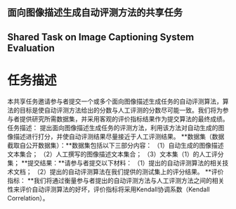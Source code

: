 ## 面向图像描述生成自动评测方法的共享任务
## Shared Task on Image Captioning System Evaluation
# 任务描述
本共享任务邀请参与者提交一个或多个面向图像描述生成任务的自动评测算法，算法的目标是使自动评测方法给出的分数与人工评测的分数尽可能一致。我们将为参与者提供研究所需数据集，并采用客观的评价指标结果作为提交算法的最终成绩。
任务描述：
  提出面向图像描述生成任务的评测方法，利用该方法对自动生成的图像描述进行打分，并使自动评测结果尽量接近于人工评测结果。
**数据集（数据截取自公开数据集）：**数据集包括以下三部分内容：
（1）自动生成的图像描述文本集合；
（2）人工撰写的图像描述文本集合；
（3）文本集（1）的人工评分集；
**提交结果：**请参与者提交以下材料：
（1）提出的自动评测算法的相关技术文档；
（2）提出的自动评测算法在我们提供的测试集上的评分结果。
**评价指标： **我们将通过衡量参与者提出的自动评测方法与人工评测方法之间的相关性来评价自动评测算法的好坏，评价指标将采用Kendall协调系数（Kendall Correlation）。

